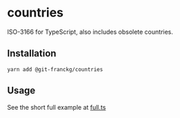 # countries

ISO-3166 for TypeScript, also includes obsolete countries.

## Installation

`yarn add @git-franckg/countries`

## Usage

See the short full example at [full.ts](examples/full.ts)
